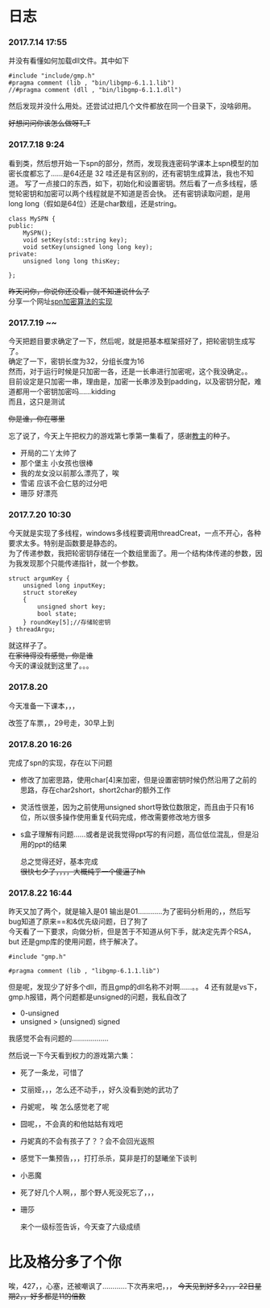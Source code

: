# 日志

### 2017.7.14 17:55
  并没有看懂如何加载dll文件。其中如下
  
	#include "include/gmp.h"
	#pragma comment (lib , "bin/libgmp-6.1.1.lib")
	//#pragma comment (dll , "bin/libgmp-6.1.1.dll")
	
然后发现并没什么用处。还尝试过把几个文件都放在同一个目录下，没啥卵用。        

~~好想问问你该怎么做呀T_T~~

### 2017.7.18 9:24
   看到类，然后想开始一下spn的部分，然而，发现我连密码学课本上spn模型的加密长度都忘了……是64还是 32 哇还是有区别的，还有密钥生成算法，我也不知道。
   写了一点接口的东西，如下，初始化和设置密钥。然后看了一点多线程，感觉轮密钥和加密可以两个线程就是不知道是否会快。
   还有密钥读取问题，是用long long（假如是64位）还是char数组，还是string。            
	
	class MySPN {
	public:
		MySPN();
		void setKey(std::string key);
		void setKey(unsigned long long key);
	private:
		unsigned long long thisKey;
		
	};
	
~~昨天问你，你说你还没看，就不知道说什么了~~            
分享一个网址[spn加密算法的实现](http://www.xuebuyuan.com/2151326.html)

### 2017.7.19 ~~
   今天把题目要求确定了一下，然后呢，就是把基本框架搭好了，把轮密钥生成写了。     
   确定了一下，密钥长度为32，分组长度为16     
   然而，对于运行时候是只加密一各，还是一长串进行加密呢，这个我没确定。。    
   目前设定是只加密一串，理由是，加密一长串涉及到padding，以及密钥分配，难道都用一个密钥加密吗……kidding    
   而且，这只是测试    
       
   ~~你是谁，你在哪里~~    
       
忘了说了，今天上午把权力的游戏第七季第一集看了，感谢[教主](李科艺)的种子。

* 开局的二丫太帅了
* 那个堡主 小女孩也很棒
* 我的龙女没以前那么漂亮了，唉
* 雪诺 应该不会仁慈的过分吧
* 珊莎 好漂亮
   
### 2017.7.20 10:30
   今天就是实现了多线程，windows多线程要调用threadCreat，一点不开心，各种要求太多。特别是函数要是静态的。    
   为了传递参数，我把轮密钥存储在一个数组里面了。用一个结构体传递的参数，因为我发现那个只能传递指针，就一个参数。    
   
	struct argumKey {
		unsigned long inputKey;
		struct storeKey
		{
			unsigned short key;
			bool state;
		} roundKey[5];//存储轮密钥
	} threadArgu;
   
   就这样子了。    
   ~~在家待得没有感觉，你是谁~~     
   今天的课设就到这里了。。。
 
### 2017.8.20 
   今天准备一下课本，，，    
   
   改签了车票，，29号走，30早上到
   
### 2017.8.20 16:26
   完成了spn的实现，存在以下问题    

* 修改了加密思路，使用char[4]来加密，但是设置密钥时候仍然沿用了之前的思路，存在char2short，short2char的额外工作
* 灵活性很差，因为之前使用unsigned short导致位数限定，而且由于只有16位，所以很多操作使用重复代码完成，修改需要修改地方很多
* s盒子理解有问题……或者是说我觉得ppt写的有问题，高位低位混乱，但是沿用的ppt的结果

   总之觉得还好，基本完成       
   ~~很快七夕了，，，，大概纯乎一个傻逼了hh~~
   
### 2017.8.22 16:44
   昨天又加了两个，就是输入是01 输出是01…………为了密码分析用的，，然后写bug知道了原来==和&优先级问题，日了狗了    
   今天看了一下要求，向做分析，但是苦于不知道从何下手，就决定先弄个RSA，but 还是gmp库的使用问题，终于解决了。
    
	#include "gmp.h"

	#pragma comment (lib , "libgmp-6.1.1.lib")
	
   但是呢，发现少了好多个dll，而且gmp的dll名称不对啊……。。      4
   还有就是vs下，gmp.h报错，两个问题都是unsigned的问题，我私自改了

* 0-unsigned
* unsigned > (unsigned) signed

我感觉不会有问题的………………        
   
然后说一下今天看到权力的游戏第六集：

* 死了一条龙，可惜了
* 艾丽娅，，，怎么还不动手，，好久没看到她的武功了
* 丹妮呢， 唉 怎么感觉老了呢
* 囧呢，，不会真的和他姑姑有戏吧
* 丹妮真的不会有孩子了？？会不会回光返照
* 感觉下一集预告，，，打打杀杀，莫非是打的瑟曦坐下谈判
* 小恶魔
* 死了好几个人啊，，那个野人死没死忘了，，，
* 珊莎

   来个一级标签告诉，今天查了六级成绩

# 比及格分多了个你

   唉，427，，心塞，还被嘲讽了…………下次再来吧，，，
   ~~今天见到好多2，，，22日星期2，，好多都是11的倍数~~


   
